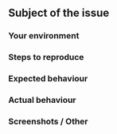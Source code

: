 ## Subject of the issue
<!-- Describe your issue here. Please also include error message and exact time of incident. -->

### Your environment
<!--* Operating System and browser -->

### Steps to reproduce
<!-- Tell us how to reproduce this issue. -->

### Expected behaviour
<!-- Tell us what should happen -->

### Actual behaviour
<!-- Tell us what happens instead -->

### Screenshots / Other
<!-- If applicable, add screenshots or more context to help explain your problem. -->
